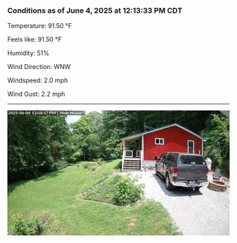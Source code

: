 ### Conditions as of June 4, 2025 at 12:13:33 PM CDT 

Temperature: 91.50 &deg;F

Feels like: 91.50 &deg;F

Humidity: 51%

Wind Direction: WNW

Windspeed: 2.0 mph

Wind Gust: 2.2 mph

---

<img src="./images/latest.jpeg"/>

